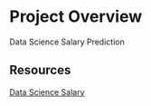# Project Overview
Data Science Salary Prediction

## Resources
[Data Science Salary](https://www.kaggle.com/code/lokkagle/glassdoor-data-scientist-salary-prediction/input)


